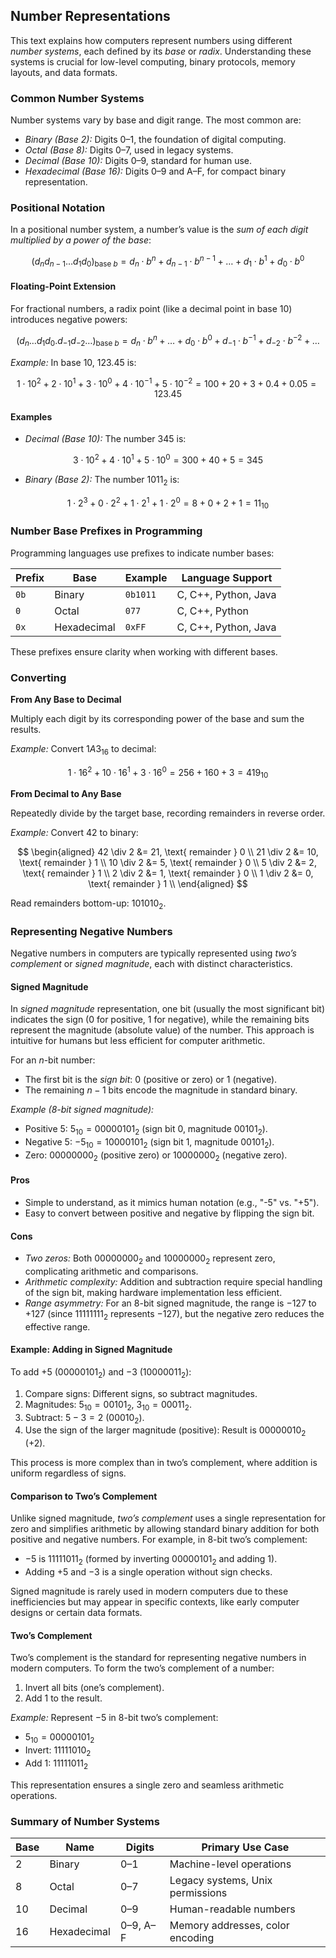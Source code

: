 
## Number Representations

This text explains how computers represent numbers using different *number systems*, each defined
by its *base* or *radix*. Understanding these systems is crucial for low-level computing, binary
protocols, memory layouts, and data formats.

### Common Number Systems

Number systems vary by base and digit range. The most common are:

- *Binary (Base 2):* Digits 0–1, the foundation of digital computing.
- *Octal (Base 8):* Digits 0–7, used in legacy systems.
- *Decimal (Base 10):* Digits 0–9, standard for human use.
- *Hexadecimal (Base 16):* Digits 0–9 and A–F, for compact binary representation.


### Positional Notation

In a positional number system, a number’s value is the *sum of each digit multiplied by a power of the base*:

```math
(d_n d_{n-1} \dots d_1 d_0)_{\text{base } b} = d_n \cdot b^n + d_{n-1} \cdot b^{n-1} + \dots + d_1 \cdot b^1 + d_0 \cdot b^0
```

#### Floating-Point Extension

For fractional numbers, a radix point (like a decimal point in base 10) introduces negative powers:

```math
(d_n \dots d_1 d_0 . d_{-1} d_{-2} \dots)_{\text{base } b} = d_n \cdot b^n + \dots + d_0 \cdot b^0 + d_{-1} \cdot b^{-1} + d_{-2} \cdot b^{-2} + \dots
```

*Example:* In base 10, $123.45$ is:

$$1 \cdot 10^2 + 2 \cdot 10^1 + 3 \cdot 10^0 + 4 \cdot 10^{-1} + 5 \cdot 10^{-2} = 100 + 20 + 3 + 0.4 + 0.05 = 123.45$$


#### Examples

- *Decimal (Base 10):* The number 345 is:

$$3 \cdot 10^2 + 4 \cdot 10^1 + 5 \cdot 10^0 = 300 + 40 + 5 = 345$$

- *Binary (Base 2):* The number $1011_2$ is:

$$1 \cdot 2^3 + 0 \cdot 2^2 + 1 \cdot 2^1 + 1 \cdot 2^0 = 8 + 0 + 2 + 1 = 11_{10}$$


### Number Base Prefixes in Programming

Programming languages use prefixes to indicate number bases:

| Prefix   | Base         | Example   | Language Support       |
|----------|--------------|-----------|------------------------|
| `0b`     | Binary       | `0b1011`  | C, C++, Python, Java   |
| `0`      | Octal        | `077`     | C, C++, Python         |
| `0x`     | Hexadecimal  | `0xFF`    | C, C++, Python, Java   |

These prefixes ensure clarity when working with different bases.


### Converting

__From Any Base to Decimal__

Multiply each digit by its corresponding power of the base and sum the results.

*Example:* Convert $1A3_{16}$ to decimal:

$$1 \cdot 16^2 + 10 \cdot 16^1 + 3 \cdot 16^0 = 256 + 160 + 3 = 419_{10}$$


__From Decimal to Any Base__

Repeatedly divide by the target base, recording remainders in reverse order.

*Example:* Convert 42 to binary:

$$
\begin{aligned}
42 \div 2 &= 21, \text{ remainder } 0 \\
21 \div 2 &= 10, \text{ remainder } 1 \\
10 \div 2 &= 5, \text{ remainder } 0 \\
5 \div 2 &= 2, \text{ remainder } 1 \\
2 \div 2 &= 1, \text{ remainder } 0 \\
1 \div 2 &= 0, \text{ remainder } 1 \\
\end{aligned}
$$

Read remainders bottom-up: $101010_2$.


### Representing Negative Numbers

Negative numbers in computers are typically represented using *two’s complement* or *signed magnitude*, each with distinct characteristics.


#### Signed Magnitude

In *signed magnitude* representation, one bit (usually the most significant bit) indicates the sign (0 for positive, 1 for negative), while the remaining bits represent the magnitude (absolute value) of the number. This approach is intuitive for humans but less efficient for computer arithmetic.

For an $n$-bit number:
- The first bit is the *sign bit*: $0$ (positive or zero) or $1$ (negative).
- The remaining $n-1$ bits encode the magnitude in standard binary.

*Example (8-bit signed magnitude):*
- Positive 5: $5_{10} = 00000101_2$ (sign bit 0, magnitude $00101_2$).
- Negative 5: $-5_{10} = 10000101_2$ (sign bit 1, magnitude $00101_2$).
- Zero: $00000000_2$ (positive zero) or $10000000_2$ (negative zero).

#### Pros
- Simple to understand, as it mimics human notation (e.g., "-5" vs. "+5").
- Easy to convert between positive and negative by flipping the sign bit.

#### Cons
- *Two zeros:* Both $00000000_2$ and $10000000_2$ represent zero, complicating arithmetic and comparisons.
- *Arithmetic complexity:* Addition and subtraction require special handling of the sign bit, making hardware implementation less efficient.
- *Range asymmetry:* For an 8-bit signed magnitude, the range is $-127$ to $+127$ (since $11111111_2$ represents $-127$), but the negative zero reduces the effective range.


#### Example: Adding in Signed Magnitude

To add $+5$ ($00000101_2$) and $-3$ ($10000011_2$):
1. Compare signs: Different signs, so subtract magnitudes.
2. Magnitudes: $5_{10} = 00101_2$, $3_{10} = 00011_2$.
3. Subtract: $5 - 3 = 2$ ($00010_2$).
4. Use the sign of the larger magnitude (positive): Result is $00000010_2$ ($+2$).

This process is more complex than in two’s complement, where addition is uniform regardless of signs.


#### Comparison to Two’s Complement

Unlike signed magnitude, *two’s complement* uses a single representation for zero and simplifies arithmetic by allowing standard binary addition for both positive and negative numbers. For example, in 8-bit two’s complement:
- $-5$ is $11111011_2$ (formed by inverting $00000101_2$ and adding 1).
- Adding $+5$ and $-3$ is a single operation without sign checks.

Signed magnitude is rarely used in modern computers due to these inefficiencies but may appear in specific contexts, like early computer designs or certain data formats.


#### Two’s Complement

Two’s complement is the standard for representing negative numbers in modern computers. To form the two’s complement of a number:
1. Invert all bits (one’s complement).
2. Add 1 to the result.

*Example:* Represent $-5$ in 8-bit two’s complement:
- $5_{10} = 00000101_2$
- Invert: $11111010_2$
- Add 1: $11111011_2$

This representation ensures a single zero and seamless arithmetic operations.


### Summary of Number Systems

| Base | Name        | Digits       | Primary Use Case                     |
|------|-------------|--------------|--------------------------------------|
| 2    | Binary      | 0–1          | Machine-level operations             |
| 8    | Octal       | 0–7          | Legacy systems, Unix permissions     |
| 10   | Decimal     | 0–9          | Human-readable numbers               |
| 16   | Hexadecimal | 0–9, A–F     | Memory addresses, color encoding     |


